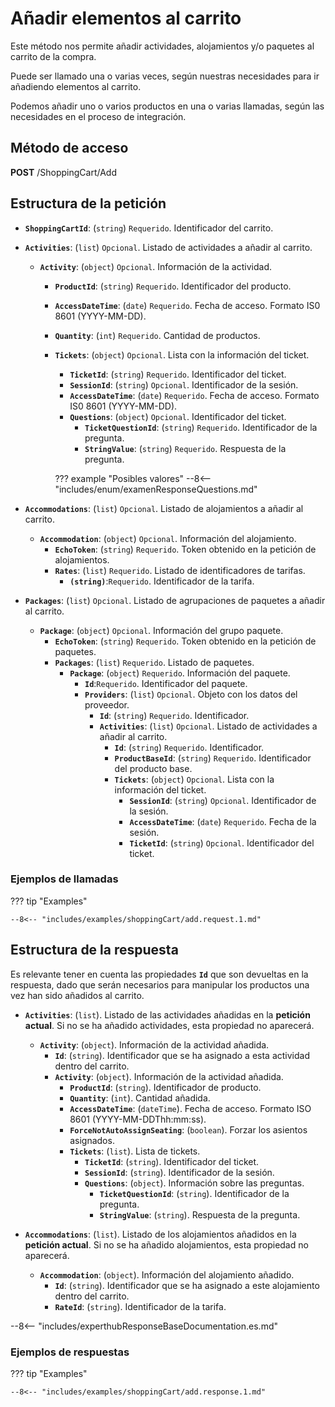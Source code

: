 # Añadir elementos al carrito

Este método nos permite añadir actividades, alojamientos y/o paquetes al carrito de la compra.

Puede ser llamado una o varias veces, según nuestras necesidades para ir añadiendo elementos al carrito.

Podemos añadir uno o varios productos en una o varias llamadas, según las necesidades en el proceso de integración.

## Método de acceso

**POST** /ShoppingCart/Add

## Estructura de la petición

- **``ShoppingCartId``**: (``string``) ``Requerido``. Identificador del carrito.
- **``Activities``**: (``list``) ``Opcional``. Listado de actividades a añadir al carrito.
    - **``Activity``**: (``object``) ``Opcional``. Información de la actividad.
        - **``ProductId``**: (``string``) ``Requerido``. Identificador del producto.
        - **``AccessDateTime``**: (``date``) ``Requerido``. Fecha de acceso. Formato IS0 8601 (YYYY-MM-DD).
        - **``Quantity``**: (``int``) ``Requerido``. Cantidad de productos.
        - **``Tickets``**: (``object``) ``Opcional``. Lista con la información del ticket.
            - **``TicketId``**: (``string``) ``Requerido``. Identificador del ticket.
            - **``SessionId``**: (``string``) ``Opcional``. Identificador de la sesión.
            - **``AccessDateTime``**: (``date``) ``Requerido``. Fecha de acceso. Formato IS0 8601 (YYYY-MM-DD).
            - **``Questions``**: (``object``) ``Opcional``. Identificador del ticket.
                - **``TicketQuestionId``**: (``string``) ``Requerido``. Identificador de la pregunta.
                - **``StringValue``**: (``string``) ``Requerido``. Respuesta de la pregunta.

            ??? example "Posibles valores"
                --8<-- "includes/enum/examenResponseQuestions.md"

- **``Accommodations``**: (``list``) ``Opcional``. Listado de alojamientos a añadir al carrito.
    - **``Accommodation``**: (``object``) ``Opcional``. Información del alojamiento.
        - **``EchoToken``**: (``string``) ``Requerido``. Token obtenido en la petición de alojamientos.
        - **``Rates``**: (``list``) ``Requerido``. Listado de identificadores de tarifas.
            - **``(string)``**:``Requerido``. Identificador de la tarifa.
- **``Packages``**: (``list``) ``Opcional``. Listado de agrupaciones de paquetes a añadir al carrito.
    - **``Package``**: (``object``) ``Opcional``. Información del grupo paquete.
        - **``EchoToken``**: (``string``) ``Requerido``. Token obtenido en la petición de paquetes.
        - **``Packages``**: (``list``) ``Requerido``. Listado de paquetes.
            - **``Package``**: (``object``) ``Requerido``. Información del paquete.
                - **``Id``**:``Requerido``. Identificador del paquete.
                - **``Providers``**: (``list``) ``Opcional``. Objeto con los datos del proveedor.
                    - **``Id``**: (``string``) ``Requerido``. Identificador.
                    - **``Activities``**: (``list``) ``Opcional``. Listado de actividades a añadir al carrito.
                        - **``Id``**: (``string``) ``Requerido``. Identificador.
                        - **``ProductBaseId``**: (``string``) ``Requerido``. Identificador del producto base.
                        - **``Tickets``**: (``object``) ``Opcional``. Lista con la información del ticket.
                            - **``SessionId``**: (``string``) ``Opcional``. Identificador de la sesión.
                            - **``AccessDateTime``**: (``date``) ``Requerido``. Fecha de la sesión.
                            - **``TicketId``**: (``string``) ``Opcional``. Identificador del ticket.


### Ejemplos de llamadas

??? tip "Examples"

    --8<-- "includes/examples/shoppingCart/add.request.1.md"

## Estructura de la respuesta

Es relevante tener en cuenta las propiedades **``Id``** que son devueltas en la respuesta, dado que serán necesarios para manipular los productos una vez han sido añadidos al carrito.

- **`Activities`**: (``list``). Listado de las actividades añadidas en la **petición actual**. Si no se ha añadido actividades, esta propiedad no aparecerá.
    - **`Activity`**: (``object``). Información de la actividad añadida.
        - **`Id`**: (``string``). Identificador que se ha asignado a esta actividad dentro del carrito.
        - **`Activity`**: (``object``). Información de la actividad añadida.
            - **`ProductId`**: (``string``). Identificador de producto.
            - **`Quantity`**: (``int``). Cantidad añadida.
            - **`AccessDateTime`**: (``dateTime``). Fecha de acceso. Formato ISO 8601 (YYYY-MM-DDThh\:mm\:ss).
            - **`ForceNotAutoAssignSeating`**: (``boolean``). Forzar los asientos asignados.
            - **`Tickets`**: (``list``). Lista de tickets.
                - **`TicketId`**: (``string``). Identificador del ticket.
                - **`SessionId`**: (``string``). Identificador de la sesión.
                - **`Questions`**: (``object``). Información sobre las preguntas.
                    - **`TicketQuestionId`**: (``string``). Identificador de la pregunta.
                    - **`StringValue`**: (``string``). Respuesta de la pregunta.

- **`Accommodations`**: (``list``). Listado de los alojamientos añadidos en la **petición actual**. Si no se ha añadido alojamientos, esta propiedad no aparecerá.
    - **`Accommodation`**: (``object``). Información del alojamiento añadido.
        - **`Id`**: (``string``). Identificador que se ha asignado a este alojamiento dentro del carrito.
        - **`RateId`**: (``string``). Identificador de la tarifa.

--8<-- "includes/experthubResponseBaseDocumentation.es.md"

### Ejemplos de respuestas

??? tip "Examples"

    --8<-- "includes/examples/shoppingCart/add.response.1.md"
